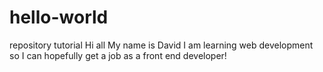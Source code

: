 # hello-world
repository tutorial
Hi all
My name is David
I am learning web development so I can hopefully get a job as a front end developer!
